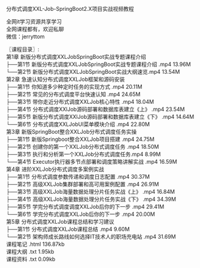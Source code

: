 分布式调度XXL-Job-SpringBoot2.X项目实战视频教程

全网it学习资源共享学习<br>全网课程都有，欢迎私聊<br>微信：jerryttom<br>

〖课程目录〗:<br> 第1章 新版分布式调度XXLJobSpringBoot实战专题课程介绍<br> ├──第1节 新版分布式调度XXLJobSpringBoot实战专题课程介绍 .mp4 13.96M<br> └──第2节 新版分布式调度XXLJobSpringBoot实战大纲速览.mp4 13.54M<br> 第2章 急速认知分布式调度XXLJob框架和源码安装<br> ├──第1节 你知道多少种定时任务的实现方式 .mp4 20.11M<br> ├──第2节 常见的分布式调度平台快速认知 .mp4 24.65M<br> ├──第3节 带你走近分布式调度XXLJob核心特性 .mp4 18.04M<br> ├──第4节 分布式调度XXlJob源码部署和数据库表建立《上》 .mp4 23.54M<br> ├──第5节 新版分布式调度XXlJob源码部署和数据库表建立《下》 .mp4 14.64M<br> └──第6节 分布式调度XXLJobUI菜单模块介绍 .mp4 22.80M<br> 第3章 新版SpringBoot整合XXLJob分布式调度任务实操<br> ├──第1节 新版Springboot整合XXLJob项目搭建 .mp4 24.75M<br> ├──第2节 创建你的第一个XXLJob分布式调度任务 .mp4 18.50M<br> ├──第3节 执行和分析第一个XXLJob分布式调度任务.mp4 8.99M<br> └──第4节 Executor执行器多节点部署和调度策略讲解实战 .mp4 16.59M<br> 第4章 进阶XXLJob分布式调度多案例实战<br> ├──第1节 分布式调度参数传递和调度日志配置 .mp4 30.37M<br> ├──第2节 高级XXLJob集群部署和高可用案例配置 .mp4 26.91M<br> ├──第3节 高级XXLJob海量数据处理分片任务实战《上》 .mp4 16.84M<br> ├──第4节 高级XXLJob海量数据处理分片任务实战《下》 .mp4 34.39M<br> ├──第5节 学完分布式调度调度XXLJob后你的下一步 .mp4 29.41M<br> └──第6节 学完分布式调度XXLJob后你的下一步 .mp4 20.00M<br> 第5章 分布式调度XXLJob课程总结和学习建议<br> ├──第1节 分布式调度XXLJob课程总结 .mp4 9.60M<br> └──第2节 架构师成长路线如何选择IT技术人的职场充电站 .mp4 31.69M<br> 课程笔记 .html 136.87kb<br> 课程大纲 .txt 1.95kb<br> 课程资料 .txt 0.09kb